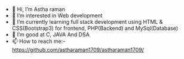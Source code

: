 - 👋 Hi, I’m Astha raman
- 👀 I’m interested in Web development
- 🌱 I’m currently learning full stack development using HTML & CSS(Bootstrap3) for frontend, PHP(Backend) and MySql(Database)
- 💞️ I’m good at C, JAVA And DSA
- 📫 How to reach me:-https://github.com/astharaman1709/astharaman1709/

<!---
astharaman1709/astharaman1709 is a ✨ special ✨ repository because its `README.md` (this file) appears on your GitHub profile.
You can click the Preview link to take a look at your changes.
--->
